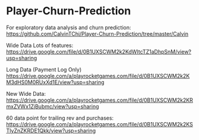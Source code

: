 # Player-Churn-Prediction

For exploratory data analysis and churn prediction: https://github.com/CalvinTChi/Player-Churn-Prediction/tree/master/Calvin

Wide Data Lots of features: https://drive.google.com/file/d/0B1UXSCWM2k2KdWItcTZ1aDhpSnM/view?usp=sharing

Long Data (Payment Log Only) https://drive.google.com/a/playrocketgames.com/file/d/0B1UXSCWM2k2KM3dHS0M0RUxXd1E/view?usp=sharing

New Wide Data: https://drive.google.com/a/playrocketgames.com/file/d/0B1UXSCWM2k2KRmxZVWx1ZjBubmc/view?usp=sharing


60 data point for trailing rev and purchases:  https://drive.google.com/a/playrocketgames.com/file/d/0B1UXSCWM2k2KSTIyZnZKRDE1Qkk/view?usp=sharing
